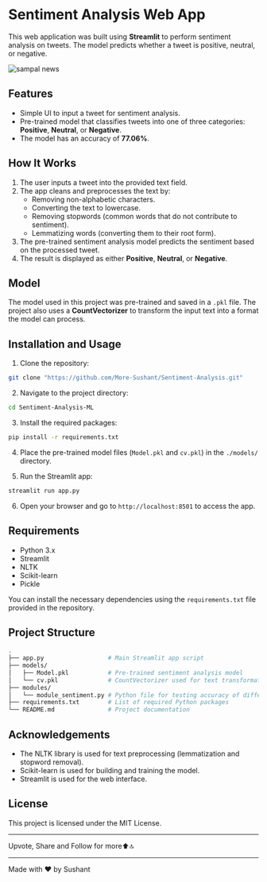 
# Sentiment Analysis Web App

This web application was built using **Streamlit** to perform sentiment analysis on tweets. The model predicts whether a tweet is positive, neutral, or negative.

![sampal news](https://github.com/user-attachments/assets/88ca7ef7-4580-4264-b143-87a99e4ba3bb)


## Features

- Simple UI to input a tweet for sentiment analysis.
- Pre-trained model that classifies tweets into one of three categories: **Positive**, **Neutral**, or **Negative**.
- The model has an accuracy of **77.06%**.

## How It Works

1. The user inputs a tweet into the provided text field.
2. The app cleans and preprocesses the text by:
   - Removing non-alphabetic characters.
   - Converting the text to lowercase.
   - Removing stopwords (common words that do not contribute to sentiment).
   - Lemmatizing words (converting them to their root form).
3. The pre-trained sentiment analysis model predicts the sentiment based on the processed tweet.
4. The result is displayed as either **Positive**, **Neutral**, or **Negative**.

## Model

The model used in this project was pre-trained and saved in a `.pkl` file. The project also uses a **CountVectorizer** to transform the input text into a format the model can process.

## Installation and Usage

1. Clone the repository:

```bash
git clone "https://github.com/More-Sushant/Sentiment-Analysis.git"
```

2. Navigate to the project directory:

```bash
cd Sentiment-Analysis-ML
```

3. Install the required packages:

```bash
pip install -r requirements.txt
```

4. Place the pre-trained model files (`Model.pkl` and `cv.pkl`) in the `./models/` directory.

5. Run the Streamlit app:

```bash
streamlit run app.py
```

6. Open your browser and go to `http://localhost:8501` to access the app.

## Requirements

- Python 3.x
- Streamlit
- NLTK
- Scikit-learn
- Pickle

You can install the necessary dependencies using the `requirements.txt` file provided in the repository.

## Project Structure

```bash
.
├── app.py                  # Main Streamlit app script
├── models/
│   ├── Model.pkl           # Pre-trained sentiment analysis model
│   └── cv.pkl              # CountVectorizer used for text transformation
├── modules/                
│   └── module_sentiment.py # Python file for testing accuracy of different models
├── requirements.txt        # List of required Python packages
└── README.md               # Project documentation
```

## Acknowledgements

- The NLTK library is used for text preprocessing (lemmatization and stopword removal).
- Scikit-learn is used for building and training the model.
- Streamlit is used for the web interface.

## License

This project is licensed under the MIT License.

---

Upvote, Share and Follow for more⬆️🔝

---

Made with ❤️ by Sushant
